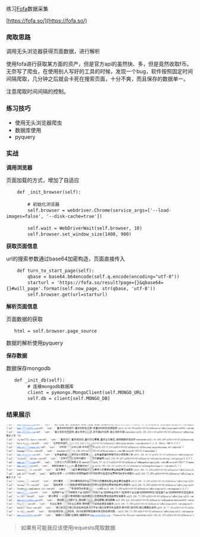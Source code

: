 练习[Fofa](https://fofa.so/)数据采集

[https://fofa.so/](https://fofa.so/)



### 爬取思路

调用无头浏览器获得页面数据，进行解析

使用fofa进行获取某方面的资产，但是官方api的虽然快、多，但是竟然收取f币。
无奈写了爬虫，在使用别人写好的工具的时候，发现一个bug，软件按照固定时间间隔爬取，几分钟之后就会卡死在搜索页面，十分不爽，而且保存的数据单一。

注意爬取时间间隔的控制。

### 练习技巧

- 使用无头浏览器爬虫
- 数据库使用
- pyquery

### 实战

**调用浏览器**

页面加载的方式，增加了自适应
```
    def _init_browser(self):

        # 初始化浏览器
        self.browser = webdriver.Chrome(service_args=['--load-images=false', '--disk-cache=true'])

        self.wait = WebDriverWait(self.browser, 10)
        self.browser.set_window_size(1400, 900)
```

**获取页面信息**

url的搜索参数通过base64加密构造，页面直接传入

```
    def turn_to_start_page(self):
        qbase = base64.b64encode(self.q.encode(encoding="utf-8"))
        starturl = 'https://fofa.so/result?page={}&qbase64={}#will_page'.format(self.now_page, str(qbase, 'utf-8'))
        self.browser.get(url=starturl)

```

**解析页面信息**

页面数据的获取
```
   html = self.browser.page_source
```

数据的解析使用pyquery


**保存数据**

数据保存mongodb
```
   def _init_db(self):
        # 连接mongodb数据库
        client = pymongo.MongoClient(self.MONGO_URL)
        self.db = client[self.MONGO_DB]
```

### 结果展示

![](https://raw.githubusercontent.com/Hatcat123/GraphicBed/master/Img/20190513023817.png)


> 如果有可能我应该使用requests爬取数据














